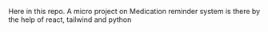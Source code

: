 Here in this repo. A micro project on Medication reminder system is there by the help of react, tailwind and python
